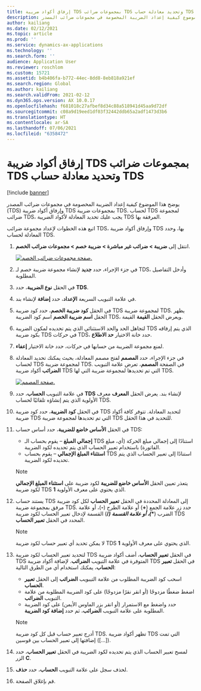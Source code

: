 ```yaml
---
title: إرفاق أكواد ضريبة TDS بمجموعات ضرائب TDS وتحديد معادلة حساب TDS
description: يوضح هذا الموضوع كيفية إعداد الضريبة المخصومة في مجموعات ضرائب المصدر (TDS) وإرفاق أكواد ضريبة TDS بمجموعات ضريبة TDS. لحساب TDS لمجموعة ضرائب TDS، يجب عليك تحديد المعادلة لأكواد الضريبة TDS المرفقة بها.
author: kailiang
ms.date: 02/12/2021
ms.topic: article
ms.prod: ''
ms.service: dynamics-ax-applications
ms.technology: ''
ms.search.form: ''
audience: Application User
ms.reviewer: roschlom
ms.custom: 15721
ms.assetid: b4b406fa-b772-44ec-8dd8-8eb818a921ef
ms.search.region: Global
ms.author: kailiang
ms.search.validFrom: 2021-02-12
ms.dyn365.ops.version: AX 10.0.17
ms.openlocfilehash: f681018c27afbef8d34c88a518941d45aa9d72df
ms.sourcegitcommit: c08a9d19eed1df03f32442ddb65a2adf1473d3b6
ms.translationtype: HT
ms.contentlocale: ar-SA
ms.lasthandoff: 07/06/2021
ms.locfileid: "6358472"
---
```

# <a name="attach-tds-tax-codes-to-tds-tax-groups-and-define-the-formula-for-calculating-tds"></a>إرفاق أكواد ضريبة TDS بمجموعات ضرائب TDS وتحديد معادلة حساب TDS

[!include [banner](../includes/banner.md)]

يوضح هذا الموضوع كيفية إعداد الضريبة المخصومة في مجموعات ضرائب المصدر (TDS) وإرفاق أكواد ضريبة TDS بمجموعات ضريبة TDS. لحساب TDS لمجموعة ضرائب TDS، يجب عليك تحديد المعادلة لأكواد الضريبة TDS المرفقة بها.

اتبع هذه الخطوات لإعداد مجموعة ضرائب TDS، وإرفاق أكواد ضريبة TDS بها، وحدد المعادلة لحساب TDS.

1. انتقل إلى **ضريبة \> ضرائب غير مباشرة \> ضريبة خصم \> مجموعات ضرائب الخصم**.

    [![صفحة مجموعات ضرائب الخصم.](./media/apac-ind-TDS-29.png)](./media/apac-ind-TDS-29.png)

2. في جزء الإجراء، حدد **جديد** لإنشاء مجموعة ضريبة خصم لـ TDS، وأدخل التفاصيل المطلوبة.
3. في الحقل **نوع الضريبة**، حدد **TDS**.
4. في علامة التبويب السريعة **الإعداد**، حدد **إضافة** لإنشاء بند.
5. في الحقل **كود ضريبة الخصم**، حدد كود ضريبة TDS لمجموعة ضريبة TDS. يظهر الحقل **اسم ضريبة الخصم** اسم كود الضريبة TDS، ويعرض الحقل **القيمة** القيمة.
6. لتجاهل الحد والحد الاستثنائي الذي يتم تحديده لمكون الضريبة TDS الذي يتم إرفاقه بكود ضريبة TDS في حركات TDS، حدد خانة الاختيار **حد الاطلاع**.
7. لمنع مجموعة الضريبة من حسابها في حركات، حدد خانة الاختيار **إعفاء**.
8. في جزء الإجراء، حدد **المصمم** لفتح مصمم المعادلة، بحيث يمكنك تحديد المعادلة لحساب TDS لمجموعة ضريبة TDS. في الصفحة **المصمم**، تعرض علامة التبويب **الضرائب** أكواد ضريبة TDS التي تم تحديدها لمجموعة ضريبة التي لها TDS.

    [![صفحة المصمم.](./media/apac-ind-TDS-30.png)](./media/apac-ind-TDS-30.png)

9. في علامة التبويب **الحساب**، حدد **TDS** لإنشاء بند. يعرض الحقل **المعرف** معرف الأولوية الذي يتم إنشاؤه تلقائيًا لحساب TDS.
10. في الحقل **كود الضريبة**، حدد كود ضريبة TDS لتحديد المعادلة. تتوفر كافة أكواد ضريبة TDS التي تم تحديدها لمجموعة ضريبة TDS للتحديد في هذا الحقل.
11. في الحقل **الأساس خاضع للضريبة**، حدد أساس حساب TDS:

    - **إجمالي المبلغ** – يقوم بحساب الـ TDS استنادًا إلى إجمالي مبلغ الحركة (أي، مبلغ الفاتورة) باستخدام تعبير الحساب الذي يتم تحديده لكود الضريبة.
    - **استثناء المبلغ الإجمالي** – يقوم بحساب TDS استنادًا إلى تعبير الحساب الذي يتم تحديده لكود الضريبة.

    > [!NOTE]
    > يتعذر تعيين الحقل **الأساس خاضع للضريبة** لكود ضريبة على **استثناء المبلغ الإجمالي** لكود ضريبة TDS الذي يحتوي على معرف الأولوية **1**.

12. يستند حساب TDS إلى المعادلة المحددة في الحقل **تعبير الحساب** لكل كود ضريبة مرفق بمجموعة ضريبة TDS. حدد زر علامة الجمع (**+**) أو علامة الطرح (**-**)، أو علامة الضرب (**\**_)، أو علامة القسمة (_*/**) القسمة لإدخال تعبير الحساب لكود ضريبة TDS المحدد في الحقل **تعبير الحساب**.

    > [!NOTE]
    > لا يمكن تحديد أي تعبير حساب لكود ضريبة TDS الذي يحتوي على معرف الأولوية **1**.

13. لتحديد تعبير الحساب لكود ضريبة TDS في الحقل **تعبير الحساب**، أضف أكواد ضريبة TDS المتوفرة في علامة التبويب **الضرائب**. لإضافة أكواد ضريبة TDS في الحقل **تعبير الحساب**، يمكنك استخدام أي من الطرق التالية:

    - اسحب كود الضريبة المطلوب من علامة التيبويب **الضرائب** إلى الحقل **تعبير الحساب**.
    - اضغط ضغطًا مزدوجًا (أو انقر نقرًا مزدوجًا) على كود الضريبة المطلوبة من علامة التبويب **الضرائب**.
    - حدد واضغط مع الاستمرار (أو انقر بزر الماوس الأيمن) على كود الضريبة المطلوبة على علامة التبويب **الضرائب**، ثم حدد **إضافة كود الضريبة**.

    > [!NOTE]
    > أدرج تعبير حساب قبل كل كود ضريبة TDS. تظهر أكواد ضريبة TDS التي تمت إضافتها إلى تعبير الحساب بين قوسين (\[...\]).

14. لمسح تعبير الحساب الذي يتم تحديده لكود الضريبة في الحقل **تعبير الحساب**، حدد الزر **C**.
15. لحذف سجل على علامة التبويب **الحساب**، حدد **حذف**.
16. قم بإغلاق الصفحة.
